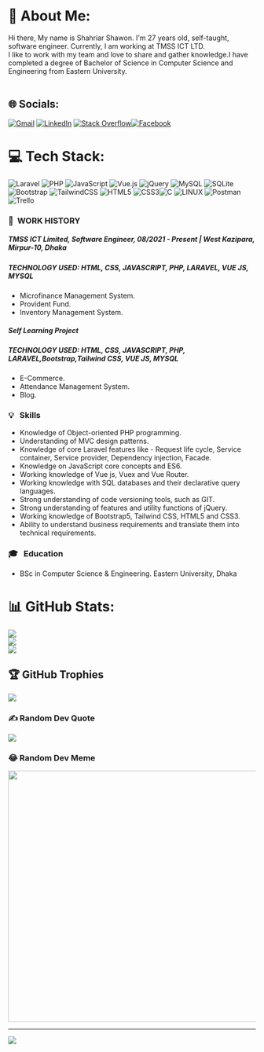 # 💫 About Me:
Hi there, My name is Shahriar Shawon. I'm 27 years old, self-taught, software engineer. Currently, I am working at TMSS ICT LTD. <br>I like to work with my team and love to share and gather knowledge.I have completed a degree of Bachelor of Science in Computer Science and Engineering from Eastern University.<br><br>


## 🌐 Socials:
[![Gmail](https://img.shields.io/badge/%20-Send%20Mail-black?color=ef5350&labelColor=ef5350&logo=gmail&logoColor=ffffff)](mailto:shahriarshawon001@gmail.com)
[![LinkedIn](https://img.shields.io/badge/LinkedIn-%230077B5.svg?logo=linkedin&logoColor=white)](https://www.linkedin.com/in/shahriar-shawon-bb0105170/) [![Stack Overflow](https://img.shields.io/badge/-Stackoverflow-FE7A16?logo=stack-overflow&logoColor=white)](https://stackoverflow.com/users/15466797/shahriar-shawon?tab=profile)[![Facebook](https://img.shields.io/badge/Facebook-%231877F2.svg?logo=Facebook&logoColor=white)](https://facebook.com/https://m.me/shahriar.shawon.716)  

# 💻 Tech Stack:
![Laravel](https://img.shields.io/badge/laravel-%23FF2D20.svg?style=for-the-badge&logo=laravel&logoColor=white) ![PHP](https://img.shields.io/badge/php-%23777BB4.svg?style=for-the-badge&logo=php&logoColor=white) ![JavaScript](https://img.shields.io/badge/javascript-%23323330.svg?style=for-the-badge&logo=javascript&logoColor=%23F7DF1E) ![Vue.js](https://img.shields.io/badge/vuejs-%2335495e.svg?style=for-the-badge&logo=vuedotjs&logoColor=%234FC08D) ![jQuery](https://img.shields.io/badge/jquery-%230769AD.svg?style=for-the-badge&logo=jquery&logoColor=white) ![MySQL](https://img.shields.io/badge/mysql-%2300f.svg?style=for-the-badge&logo=mysql&logoColor=white) ![SQLite](https://img.shields.io/badge/sqlite-%2307405e.svg?style=for-the-badge&logo=sqlite&logoColor=white) ![Bootstrap](https://img.shields.io/badge/bootstrap-%23563D7C.svg?style=for-the-badge&logo=bootstrap&logoColor=white) ![TailwindCSS](https://img.shields.io/badge/tailwindcss-%2338B2AC.svg?style=for-the-badge&logo=tailwind-css&logoColor=white) ![HTML5](https://img.shields.io/badge/html5-%23E34F26.svg?style=for-the-badge&logo=html5&logoColor=white) ![CSS3](https://img.shields.io/badge/css3-%231572B6.svg?style=for-the-badge&logo=css3&logoColor=white)![C](https://img.shields.io/badge/c-%2300599C.svg?style=for-the-badge&logo=c&logoColor=white) ![LINUX](https://img.shields.io/badge/Linux-FCC624?style=for-the-badge&logo=linux&logoColor=black) ![Postman](https://img.shields.io/badge/Postman-FF6C37?style=for-the-badge&logo=postman&logoColor=white) ![Trello](https://img.shields.io/badge/Trello-%23026AA7.svg?style=for-the-badge&logo=Trello&logoColor=white)    

### :office: &nbsp;WORK HISTORY

##### **TMSS ICT Limited, Software Engineer**, 08/2021 - Present | West Kazipara, Mirpur-10, Dhaka
##### **TECHNOLOGY USED:** HTML, CSS, JAVASCRIPT, PHP, LARAVEL, VUE JS, MYSQL 
* Microfinance Management System.
* Provident Fund.
* Inventory Management System.

##### **Self Learning Project**
##### **TECHNOLOGY USED:** HTML, CSS, JAVASCRIPT, PHP, LARAVEL,Bootstrap,Tailwind CSS, VUE JS, MYSQL 
* E-Commerce.
* Attendance Management System.
* Blog.

### 💡 &nbsp; Skills
* Knowledge of Object-oriented PHP programming. 
* Understanding of MVC design patterns.
* Knowledge of core Laravel features like - Request life cycle, Service container, Service provider, Dependency injection, Facade.
* Knowledge on JavaScript core concepts and ES6.
* Working knowledge of Vue js, Vuex and Vue Router.
* Working knowledge with SQL databases and their declarative query languages.
* Strong understanding of code versioning tools, such as GIT.
* Strong understanding of features and utility functions of jQuery.
* Working knowledge of Bootstrap5, Tailwind CSS, HTML5 and CSS3.
* Ability to understand business requirements and translate them into technical requirements.

### 🎓 &nbsp; Education
* BSc in Computer Science & Engineering. Eastern University, Dhaka

# 📊 GitHub Stats:
![](https://github-readme-stats.vercel.app/api?username=shahriarshawon01&theme=chartreuse-dark&hide_border=false&include_all_commits=false&count_private=true)<br/>
![](https://github-readme-streak-stats.herokuapp.com/?user=shahriarshawon01&theme=chartreuse-dark&hide_border=false)<br/>
![](https://github-readme-stats.vercel.app/api/top-langs/?username=shahriarshawon01&theme=chartreuse-dark&hide_border=false&include_all_commits=false&count_private=true&layout=compact)

## 🏆 GitHub Trophies
![](https://github-profile-trophy.vercel.app/?username=shahriarshawon01&theme=gruvbox&no-frame=false&no-bg=true&margin-w=4)

### ✍️ Random Dev Quote
![](https://quotes-github-readme.vercel.app/api?type=horizontal&theme=radical)

### 😂 Random Dev Meme
<img src="https://random-memer.herokuapp.com/" width="512px"/>

---
[![](https://visitcount.itsvg.in/api?id=shahriarshawon01&icon=0&color=0)](https://visitcount.itsvg.in)

<!-- Proudly created with GPRM ( https://gprm.itsvg.in ) -->
